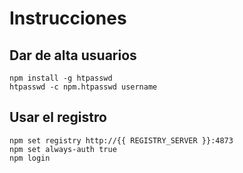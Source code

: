 Instrucciones
=============

Dar de alta usuarios
--------------------

    npm install -g htpasswd
    htpasswd -c npm.htpasswd username

Usar el registro
----------------

    npm set registry http://{{ REGISTRY_SERVER }}:4873
    npm set always-auth true
    npm login
